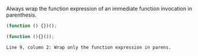 Always wrap the function expression of an immediate function invocation in
parenthesis.

```js
(function () {})();
```

```js
(function (){}());
```
```output
Line 9, column 2: Wrap only the function expression in parens.
```
